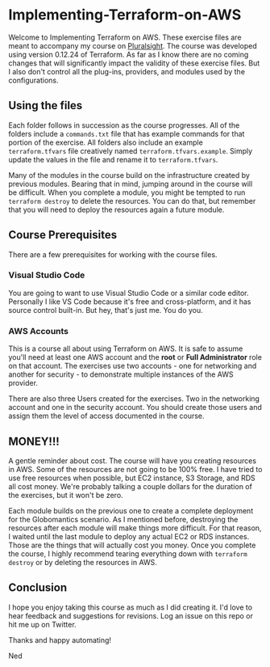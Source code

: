 # Implementing-Terraform-on-AWS

Welcome to Implementing Terraform on AWS. These exercise files are meant to accompany my course on [Pluralsight](https://app.pluralsight.com/library/courses/implementing-terraform-aws/).  The course was developed using version 0.12.24 of Terraform.  As far as I know there are no coming changes that will significantly impact the validity of these exercise files.  But I also don't control all the plug-ins, providers, and modules used by the configurations.

## Using the files

Each folder follows in succession as the course progresses. All of the folders include a `commands.txt` file that has example commands for that portion of the exercise. All folders also include an example `terraform.tfvars` file creatively named `terraform.tfvars.example`. Simply update the values in the file and rename it to `terraform.tfvars`.

Many of the modules in the course build on the infrastructure created by previous modules. Bearing that in mind, jumping around in the course will be difficult. When you complete a module, you might be tempted to run `terraform destroy` to delete the resources. You can do that, but remember that you will need to deploy the resources again a future module.

## Course Prerequisites

There are a few prerequisites for working with the course files.

### Visual Studio Code

You are going to want to use Visual Studio Code or a similar code editor. Personally I like VS Code because it's free and cross-platform, and it has source control built-in. But hey, that's just me. You do you.

### AWS Accounts

This is a course all about using Terraform on AWS. It is safe to assume you'll need at least one AWS account and the **root** or **Full Administrator** role on that account. The exercises use two accounts - one for networking and another for security - to demonstrate multiple instances of the AWS provider.

There are also three Users created for the exercises. Two in the networking account and one in the security account. You should create those users and assign them the level of access documented in the course.

## MONEY!!!

A gentle reminder about cost. The course will have you creating resources in AWS.  Some of the resources are not going to be 100% free. I have tried to use free resources when possible, but EC2 instance, S3 Storage, and RDS all cost money. We're probably talking a couple dollars for the duration of the exercises, but it won't be zero.

Each module builds on the previous one to create a complete deployment for the Globomantics scenario. As I mentioned before, destroying the resources after each module will make things more difficult. For that reason, I waited until the last module to deploy any actual EC2 or RDS instances. Those are the things that will actually cost you money. Once you complete the course, I highly recommend tearing everything down with `terraform destroy` or by deleting the resources in AWS.

## Conclusion

I hope you enjoy taking this course as much as I did creating it.  I'd love to hear feedback and suggestions for revisions. Log an issue on this repo or hit me up on Twitter.

Thanks and happy automating!

Ned
